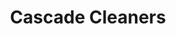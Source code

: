 ---
title: "Cascade Cleaners"
url: /bend/cascade-cleaners-southwest-century-drive/
shop: laundry
---